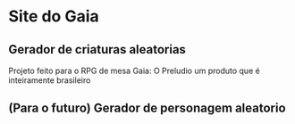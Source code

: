 # Site do Gaia

<h2>Gerador de criaturas aleatorias</h2>
Projeto feito para o RPG de mesa Gaia: O Preludio um produto que é inteiramente brasileiro 

<h2> (Para o futuro) Gerador de personagem aleatorio</h2>

